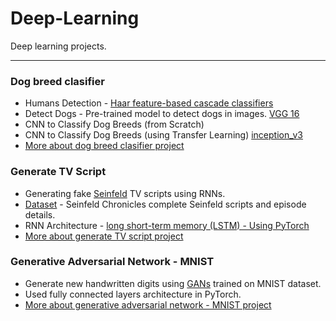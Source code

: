 # Deep-Learning
Deep learning projects.
***
### Dog breed clasifier
- Humans Detection - [Haar feature-based cascade classifiers](https://docs.opencv.org/trunk/db/d28/tutorial_cascade_classifier.html)
- Detect Dogs -  Pre-trained model to detect dogs in images. [VGG 16](https://pytorch.org/docs/master/torchvision/models.html)
- CNN to Classify Dog Breeds (from Scratch)
- CNN to Classify Dog Breeds (using Transfer Learning) [inception_v3](https://pytorch.org/docs/master/torchvision/models.html)  
- [More about dog breed clasifier project](https://github.com/DishinGoyani/Deep-Learning/tree/master/Dog%20breed%20classifier#project-overview)  

### Generate TV Script  
- Generating fake [Seinfeld](https://en.wikipedia.org/wiki/Seinfeld) TV scripts using RNNs.  
- [Dataset](https://www.kaggle.com/thec03u5/seinfeld-chronicles#scripts.csv) - Seinfeld Chronicles complete Seinfeld scripts and episode details.  
- RNN Architecture - [long short-term memory (LSTM) - Using PyTorch](https://pytorch.org/docs/stable/nn.html?highlight=lstm#torch.nn.LSTM)  
- [More about generate TV script project](https://github.com/DishinGoyani/Deep-Learning/tree/master/Generate%20TV%20Script#tv-script-generation)  

### Generative Adversarial Network - MNIST
- Generate new handwritten digits using [GANs](https://en.wikipedia.org/wiki/Generative_adversarial_network) trained on MNIST dataset.
- Used fully connected layers architecture in PyTorch.  
- [More about generative adversarial network - MNIST project](https://github.com/DishinGoyani/Deep-Learning/tree/master/Generative%20Adversarial%20Network-MNIST#generative-adversarial-network---mnist)
